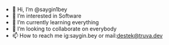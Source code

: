 - 👋 Hi, I’m @saygin1bey
- 👀 I’m interested in Software
- 🌱 I’m currently learning everything
- 💞️ I’m looking to collaborate on everybody
- 📫 How to reach me ig:saygin.bey or mail:destek@truva.dev
